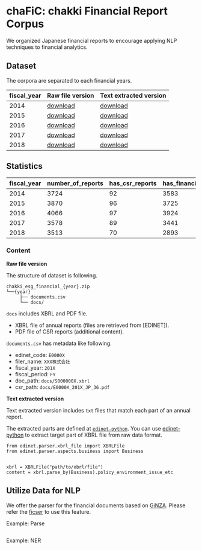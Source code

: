# chaFiC: chakki Financial Report Corpus

We organized Japanese financial reports to encourage applying NLP techniques to financial analytics.

## Dataset

The corpora are separated to each financial years.

| fiscal_year | Raw file version | Text extracted version | 
|-------------|-------------------|-----------------|
| 2014        | [download](https://s3-ap-northeast-1.amazonaws.com/chakki.esg.financial.jp/dataset/release/chakki_esg_financial_2014.zip)          | [download](https://s3-ap-northeast-1.amazonaws.com/chakki.esg.financial.jp/dataset/release/chakki_esg_financial_extracted_2014.zip)              | 
| 2015        | [download](https://s3-ap-northeast-1.amazonaws.com/chakki.esg.financial.jp/dataset/release/chakki_esg_financial_2015.zip)          | [download](https://s3-ap-northeast-1.amazonaws.com/chakki.esg.financial.jp/dataset/release/chakki_esg_financial_extracted_2015.zip)        | 
| 2016        | [download](https://s3-ap-northeast-1.amazonaws.com/chakki.esg.financial.jp/dataset/release/chakki_esg_financial_2016.zip)          | [download](https://s3-ap-northeast-1.amazonaws.com/chakki.esg.financial.jp/dataset/release/chakki_esg_financial_extracted_2016.zip)              | 
| 2017        | [download](https://s3-ap-northeast-1.amazonaws.com/chakki.esg.financial.jp/dataset/release/chakki_esg_financial_2017.zip)          | [download](https://s3-ap-northeast-1.amazonaws.com/chakki.esg.financial.jp/dataset/release/chakki_esg_financial_extracted_2017.zip)        | 
| 2018        | [download]()          | [download]()        | 

## Statistics

| fiscal_year | number_of_reports | has_csr_reports | has_financial_data | has_stock_data | 
|-------------|-------------------|-----------------|--------------------|----------------| 
| 2014        | 3724              | 92              | 3583               | 3595           | 
| 2015        | 3870              | 96              | 3725               | 3751           | 
| 2016        | 4066              | 97              | 3924               | 3941           | 
| 2017        | 3578              | 89              | 3441               | 3472           | 
| 2018        | 3513              | 70              | 2893               | 3413           | 

### Content

**Raw file version**

The structure of dataset is following.

```
chakki_esg_financial_{year}.zip
└──{year}
     ├── documents.csv
     └── docs/
```

`docs` includes XBRL and PDF file.

* XBRL file of annual reports (files are retrieved from [EDINET]).
* PDF file of CSR reports (additional content).

`documents.csv` has metadata like following.

* edinet_code: `E0000X`
* filer_name: `XXX株式会社`
* fiscal_year: `201X`
* fiscal_period: `FY`
* doc_path: `docs/S000000X.xbrl`
* csr_path: `docs/E0000X_201X_JP_36.pdf`

**Text extracted version**

Text extracted version includes `txt` files that match each part of an annual report.

The extracted parts are defined at [`edinet-python`](https://github.com/chakki-works/edinet-python#2-extract-contents-from-xbrl).
You can use [edinet-python](https://github.com/chakki-works/edinet-python) to extract target part of XBRL file from raw data format.

```
from edinet.parser.xbrl_file import XBRLFile
from edinet.parser.aspects.business import Business


xbrl = XBRLFile("path/to/xbrl/file")
content = xbrl.parse_by(Business).policy_environment_issue_etc
```

## Utilize Data for NLP

We offer the parser for the financial documents based on [GiNZA](https://github.com/megagonlabs/ginza). Please refer the [ficser](https://github.com/chakki-works/ficser) to use this feature.

Example: Parse

```py
```

Example: NER

```py
```
